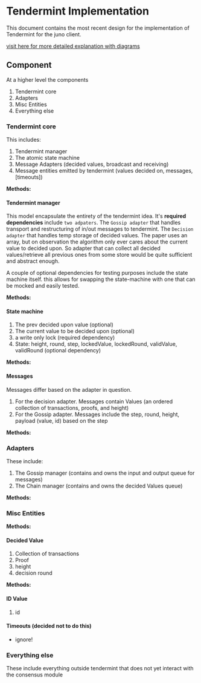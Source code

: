 # Tendermint Implementation
This document contains the most recent design for the implementation of Tendermint for the juno client.

[visit here for more detailed explanation with diagrams](https://www.notion.so/nethermind/Tendermint-Consensus-f5f337c7a90046efbcf98fa2eafa8279?pvs=4#dabf0214f3324e5eba186fbe167cf056)

## Component
At a higher level the components
1. Tendermint core
2. Adapters
3. Misc Entities
4. Everything else


### Tendermint core
This includes:
1. Tendermint manager
2. The atomic state machine
3. Message Adapters (decided values, broadcast and receiving)
4. Message entities emitted by tendermint (values decided on, messages, [timeouts])

**Methods:**

#### Tendermint manager
This model encapsulate the entirety of the tendermint idea.
It's **required dependencies** include `two adpaters`. The `Gossip adapter` that handles transport and 
restructuring of in/out messages to tendermint. The `Decision adapter` that handles temp storage of decided
values. The paper uses an array, but on observation the algorithm only ever cares about the current value to decided
upon. So adapter that can collect all decided values/retrieve all previous ones from some store would be quite
sufficient and abstract enough.
  
A couple of optional dependencies for testing purposes include the state machine itself.
this allows for swapping the state-machine with one that can be mocked and easily tested.

**Methods:**

#### State machine
1. The prev decided upon value (optional)
2. The current value to be decided upon (optional)
3. a write only lock (required dependency)
4. State: height, round, step, lockedValue, lockedRound, validValue, validRound (optional dependency)

**Methods:**

#### Messages
Messages differ based on the adapter in question.
1. For the decision adapter. Messages contain Values (an ordered collection of transactions, proofs, and height)
2. For the Gossip adapter. Messages include the step, round, height, payload (value, id) based on the step


**Methods:**

### Adapters
These include:
1. The Gossip manager (contains and owns the input and output queue for messages)
2. The Chain manager (contains and owns the decided Values queue)

**Methods:**

### Misc Entities

**Methods:**

#### Decided Value
1. Collection of transactions
2. Proof
3. height
4. decision round

**Methods:**

#### ID Value
1. id

#### Timeouts (decided not to do this)
- ignore!

### Everything else
These include everything outside tendermint that does not yet interact with the consensus module


